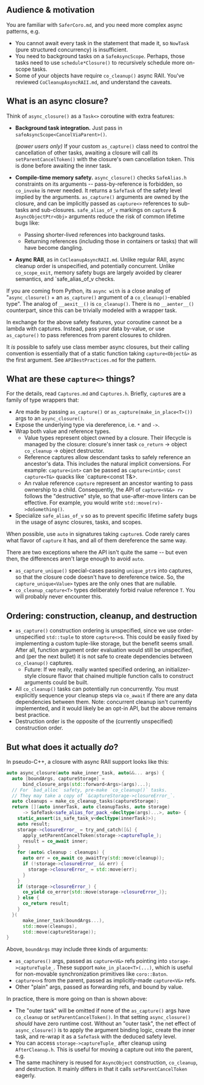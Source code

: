 ## Audience & motivation

You are familiar with `SaferCoro.md`, and you need more complex async patterns, e.g.
  - You cannot await every task in the statement that made it, so `NowTask`
    (pure structured concurrency) is insufficient.
  - You need to background tasks on a `SafeAsyncScope`. Perhaps, those tasks
    need to use `schedule*Closure()` to recursively schedule more on-scope tasks.
  - Some of your objects have require `co_cleanup()` async RAII. You've reviewed
    `CoCleanupAsyncRAII.md`, and understand the caveats.

## What is an async closure?

Think of `async_closure()` as a `Task<>` coroutine with extra features:
  - **Background task integration.** Just pass in
    `safeAsyncScope<CancelViaParent>()`.

    *(power users only)* If your custom `as_capture()` class need to control the
    cancellation of other tasks, awaiting a closure will call its
    `setParentCancelToken()` with the closure's own cancellation token.  This is
    done before awaiting the inner task.
  - **Compile-time memory safety.** `async_closure()` checks `SafeAlias.h`
    constraints on its arguments -- pass-by-reference is forbidden, so
    `co_invoke` is never needed. It returns a `SafeTask` of the safety level
    implied by the arguments. `as_capture()` arguments are owned by the closure,
    and can be implicitly passed as `capture<>` references to sub-tasks and
    sub-closures. `safe_alias_of_v` markings on `capture` &
    `AsyncObjectPtr<Obj>` arguments reduce the risk of common lifetime bugs
    like:
      - Passing shorter-lived references into background tasks.
      - Returning references (including those in containers or tasks) that will
        have become dangling.
  - **Async RAII**, as in `CoCleanupAsyncRAII.md`. Unlike regular RAII, async
    cleanup order is unspecified, and potentially concurrent. Unlike
    `co_scope_exit`, memory safety bugs are largely avoided by clearer
    semantics, and `safe_alias_of_v checks.

If you are coming from Python, its `async with` is a close analog of "`async_closure()` + an `as_capture()` argument of a
`co_cleanup()`-enabled type". The analog of `__aexit__()` is `co_cleanup()`. There is no `__aenter__()` counterpart, since this can be trivially modeled with a wrapper task.

In exchange for the above safety features, your coroutine cannot be a lambda
with captures. Instead, pass your data by-value, or use `as_capture()` to pass
references from parent closures to children.

It *is* possible to safely use class member async closures, but their calling
convention is essentially that of a static function taking `capture<Object&>` as
the first argument. See `APIBestPractices.md` for the pattern.

## What are these `capture<>` things?

For the details, read `Captures.md` and `Captures.h`. Briefly, `capture`s are a family of type wrappers that:
  - Are made by passing `as_capture()` or `as_capture(make_in_place<T>())`
    args to an `async_closure()`.
  - Expose the underlying type via dereference, i.e. `*` and `->`.
  - Wrap both value and reference types.
      - Value types represent object owned by a closure. Their lifecycle is
        managed by the closure: closure's inner task `co_return` -> object `co_cleanup` -> object destructor.
      - Reference captures allow descendant tasks to safely reference an
        ancestor's data. This includes the natural implicit conversions. For
        example: `capture<int>` can be passed as `capture<int&>`; `const
        capture<T&>` quacks like `capture<const T&>.
      - An rvalue reference `capture` represent an ancestor wanting to pass
        ownership to a child. Consequently, the API of `capture<V&&> rv` follows
        the "destructive" style, so that use-after-move linters can be
        effective. For example, you would write `std::move(rv)->doSomething()`.
  - Specialize `safe_alias_of_v` so as to prevent specific lifetime safety
    bugs in the usage of async closures, tasks, and scopes.

When possible, use `auto` in signatures taking `capture`s. Code rarely cares what flavor of `capture` it has, and all of them dereference the same way.

There are two exceptions where the API isn't quite the same -- but even then, the differences aren't large enough to avoid `auto`.
  - `as_capture_unique()` special-cases passing `unique_ptr`s into captures, so
    that the closure code doesn't have to dereference twice. So, the
    `capture_unique<Value>` types are the only ones that are nullable.
  - `co_cleanup_capture<T>` types deliberately forbid rvalue reference `T`. You will
    probably never encounter this.

## Ordering: construction, cleanup, and destruction

  - `as_capture()` construction ordering is unspecified, since we use
    order-unspecified `std::tuple` to store `capture<>`s. This could be easily
    fixed by implementing a custom tuple-like storage, but the benefit seems
    small. After all, function argument order evaluation would still be
    unspecified, and (per the next bullet) it is not safe to create dependencies
    between `co_cleanup()` captures.
      - Future: If we really, really wanted specified ordering, an
        initializer-style closure flavor that chained multiple function calls to
        construct arguments could be built.
  - All `co_cleanup()` tasks can potentially run concurrently. You must
    explicitly sequence your cleanup steps via `co_await` if there are any data
    dependencies between them. Note: concurrent cleanup isn't currently
    implemented, and it would likely be an opt-in API, but the above remains best practice.
  - Destruction order is the opposite of the (currently unspecified)
    construction order.

## But what does it actually *do*?

In pseudo-C++, a closure with async RAII support looks like this:

```cpp
auto async_closure(auto make_inner_task, auto&&... args) {
  auto [boundArgs, captureStorage] =
      bind_closure_args(std::forward<Args>(args)...);
  // For `bad_alloc` safety, pre-make `co_cleanup()` tasks.
  // They may take a copy of `&captureStorage->closureError_`.
  auto cleanups = make_co_cleanup_tasks(captureStorage);
  return [](auto innerTask, auto cleanupTasks, auto storage)
      -> SafeTask<safe_alias_for_pack_<decltype(args)...>, auto> {
    static_assert(is_safe_task_v<decltype(innerTask)>);
    auto result;
    storage->closureError_ = try_and_catch([&] {
      apply_setParentCancelToken(storage->captureTuple_);
      result = co_await inner;
    }
    for (auto& cleanup : cleanups) {
      auto err = co_await co_awaitTry(std::move(cleanup));
      if (!storage->closureError_ && err) {
        storage->closureError_ = std::move(err);
      }
    }
    if (storage->closureError_) {
      co_yield co_error{std::move(storage->closureError_)};
    } else {
      co_return result;
    }
  }(
      make_inner_task(boundArgs...),
      std::move(cleanups),
      std::move(captureStorage));
}
```

Above, `boundArgs` may include three kinds of arguments:
  - `as_captures()` args, passed as `capture<V&>` refs pointing into
    `storage->captureTuple_`. These support `make_in_place<T>(...)`, which is
    useful for non-movable synchronization primitives like `coro::Baton`.
  - `capture<>`s from the parent, passed as implicitly-made `capture<V&>` refs.
  - Other "plain" args, passed as forwarding refs, and bound by value.

In practice, there is more going on than is shown above:
  - The "outer task" will be omitted if none of the `as_capture()` args have
    `co_cleanup` or `setParentCancelToken()`. In that setting `async_closure()`
    *should* have zero runtime cost. Without an "outer task", the net effect of
    `async_closure()` is to apply the argument binding logic, create the inner
    task, and re-wrap it as a `SafeTask` with the deduced safety level.
  - You can access `storage->captureTuple_` after cleanup using
    `AfterCleanup.h`. This is useful for moving a capture out into the parent,
    e.g.
  - The same machinery is reused for `AsyncObject` construction, `co_cleanup`,
    and destruction. It mainly differs in that it calls `setParentCancelToken`
    eagerly.
